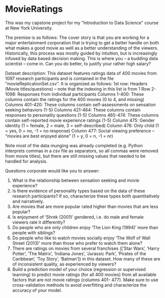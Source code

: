 # MovieRatings

This was my capstone project for my "Introduction to Data Science" course at New York University.

The premise is as follows: 
The cover story is that you are working for a major entertainment corporation that is trying to get a better handle on both what makes a good movie as well as a better understanding of the viewers. Historically, this process was mostly guided by intuition, but is increasingly infused by data based decision making. This is where you – a budding data scientist – come in. Can you do better, to justify your rather high salary?

Dataset description: This dataset features ratings data of 400 movies from 1097 research participants and is contained in the file “movieReplicationSet.csv”. It is organized as follows:
1st row: Headers (Movie titles/questions) – note that the indexing in this list is from 1
Row 2-1098: Responses from individual participants
Columns 1-400: These columns contain the ratings for the 400 movies (0 to 4, and missing) Columns 401-420: These columns contain self-assessments on sensation seeking behaviors (1-5) Columns 421-464: These columns contain responses to personality questions (1-5)
Columns 465-474: These columns contain self-reported movie experience ratings (1-5)
Column 475: Gender identity (1 = female, 2 = male, 3 = self-described)
Column 476: Only child (1 = yes, 0 = no, -1 = no response)
Column 477: Social viewing preference – “movies are best enjoyed alone” (1 = y, 0 = n, -1 = nr)

Note most of the data munging was already completed (e.g. Python interprets commas in a csv file as separators, so all commas were removed from movie titles), but there are still missing values that needed to be handled for analysis. 

Questions corporate would like you to answer:
1) What is the relationship between sensation seeking and movie experience?
2) Is there evidence of personality types based on the data of these research participants? If so,
characterize these types both quantitatively and narratively.
3) Are movies that are more popular rated higher than movies that are less popular?
4) Is enjoyment of ‘Shrek (2001)’ gendered, i.e. do male and female viewers rate it differently?
5) Do people who are only children enjoy ‘The Lion King (1994)’ more than people with siblings?
6) Do people who like to watch movies socially enjoy ‘The Wolf of Wall Street (2013)’ more than
those who prefer to watch them alone?
7) There are ratings on movies from several franchises ([‘Star Wars’, ‘Harry Potter’, ‘The Matrix’,
‘Indiana Jones’, ‘Jurassic Park’, ‘Pirates of the Caribbean’, ‘Toy Story’, ‘Batman’]) in this
dataset. How many of these are of inconsistent quality, as experienced by viewers?
8) Build a prediction model of your choice (regression or supervised learning) to predict movie ratings (for all 400 movies) from all available factors that are not movie ratings (columns 401- 477). Make sure to use cross-validation methods to avoid overfitting and characterize the accuracy of your model.


